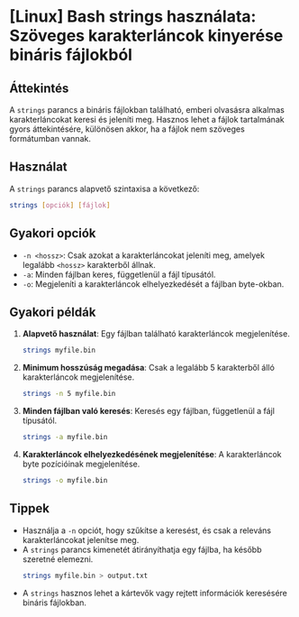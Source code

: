 # [Linux] Bash strings használata: Szöveges karakterláncok kinyerése bináris fájlokból

## Áttekintés
A `strings` parancs a bináris fájlokban található, emberi olvasásra alkalmas karakterláncokat keresi és jeleníti meg. Hasznos lehet a fájlok tartalmának gyors áttekintésére, különösen akkor, ha a fájlok nem szöveges formátumban vannak.

## Használat
A `strings` parancs alapvető szintaxisa a következő:

```bash
strings [opciók] [fájlok]
```

## Gyakori opciók
- `-n <hossz>`: Csak azokat a karakterláncokat jeleníti meg, amelyek legalább `<hossz>` karakterből állnak.
- `-a`: Minden fájlban keres, függetlenül a fájl típusától.
- `-o`: Megjeleníti a karakterláncok elhelyezkedését a fájlban byte-okban.

## Gyakori példák
1. **Alapvető használat**: Egy fájlban található karakterláncok megjelenítése.
   ```bash
   strings myfile.bin
   ```

2. **Minimum hosszúság megadása**: Csak a legalább 5 karakterből álló karakterláncok megjelenítése.
   ```bash
   strings -n 5 myfile.bin
   ```

3. **Minden fájlban való keresés**: Keresés egy fájlban, függetlenül a fájl típusától.
   ```bash
   strings -a myfile.bin
   ```

4. **Karakterláncok elhelyezkedésének megjelenítése**: A karakterláncok byte pozícióinak megjelenítése.
   ```bash
   strings -o myfile.bin
   ```

## Tippek
- Használja a `-n` opciót, hogy szűkítse a keresést, és csak a releváns karakterláncokat jelenítse meg.
- A `strings` parancs kimenetét átirányíthatja egy fájlba, ha később szeretné elemezni.
  ```bash
  strings myfile.bin > output.txt
  ```
- A `strings` hasznos lehet a kártevők vagy rejtett információk keresésére bináris fájlokban.
